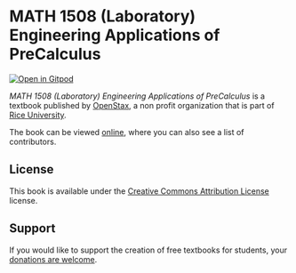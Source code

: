 # MATH 1508 (Laboratory) Engineering Applications of PreCalculus

[![Open in Gitpod](https://gitpod.io/button/open-in-gitpod.svg)](https://gitpod.io/from-referrer/)

_MATH 1508 (Laboratory) Engineering Applications of PreCalculus_ is a textbook published by [OpenStax](https://openstax.org/), a non profit organization that is part of [Rice University](https://www.rice.edu/).

The book can be viewed [online](https://github.com/cnx-user-books/cnxbook-math-1508-laboratory-engineering-applications-of-precalculus/releases/latest), where you can also see a list of contributors.

## License
This book is available under the [Creative Commons Attribution License](./LICENSE) license.

## Support
If you would like to support the creation of free textbooks for students, your [donations are welcome](https://riceconnect.rice.edu/donation/support-openstax-banner).

